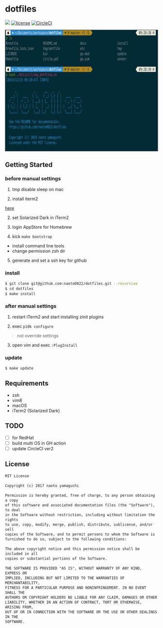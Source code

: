 # dotfiles
<!-- ![](https://img.shields.io/badge/works%20on-RedHat-00AAD4.svg) -->
![](https://img.shields.io/badge/works%20on-MacOS-lightgrey.svg)
[![license](https://img.shields.io/github/license/naoto0822/dotfiles.svg)](https://github.com/naoto0822/dotfiles/blob/master/LICENSE)
[![CircleCI](https://circleci.com/gh/naoto0822/dotfiles.svg?style=svg)](https://circleci.com/gh/naoto0822/dotfiles)

<img src="./docs/screenshot.png" width="800" height="400">

## Getting Started

### before manual settings

1. tmp disable sleep on mac

2. install iterm2

[here](https://www.iterm2.com/)

2. set Solarized Dark in iTerm2

3. login AppStore for Homebrew

4. kick `make bootstrap`

- install command line tools
- change permission zsh dir

5. generate and set a ssh key for github

### install

```sh
$ git clone git@github.com:naoto0822/dotfiles.git --recursive
$ cd dotfiles
$ make install
```
### after manual settings

1. restart iTerm2 and start installing zinit plugins

2. exec `p10k configure`

> not override settings

3. open vim and exec `:PlugInstall`

### update

```sh
$ make update
```

## Requirements

- zsh
- vim8
- macOS
- iTerm2 (Solarized Dark)

## TODO

- [ ] for RedHat
- [ ] build multi OS in GH action
- [ ] update CircleCI ver2

## License

```
MIT License

Copyright (c) 2017 naoto yamaguchi

Permission is hereby granted, free of charge, to any person obtaining a copy
of this software and associated documentation files (the "Software"), to deal
in the Software without restriction, including without limitation the rights
to use, copy, modify, merge, publish, distribute, sublicense, and/or sell
copies of the Software, and to permit persons to whom the Software is
furnished to do so, subject to the following conditions:

The above copyright notice and this permission notice shall be included in all
copies or substantial portions of the Software.

THE SOFTWARE IS PROVIDED "AS IS", WITHOUT WARRANTY OF ANY KIND, EXPRESS OR
IMPLIED, INCLUDING BUT NOT LIMITED TO THE WARRANTIES OF MERCHANTABILITY,
FITNESS FOR A PARTICULAR PURPOSE AND NONINFRINGEMENT. IN NO EVENT SHALL THE
AUTHORS OR COPYRIGHT HOLDERS BE LIABLE FOR ANY CLAIM, DAMAGES OR OTHER
LIABILITY, WHETHER IN AN ACTION OF CONTRACT, TORT OR OTHERWISE, ARISING FROM,
OUT OF OR IN CONNECTION WITH THE SOFTWARE OR THE USE OR OTHER DEALINGS IN THE
SOFTWARE.
```
